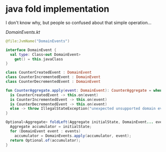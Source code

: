 # java fold implementation
I don't know why, but people so confused about that simple operation... 

_DomainEvents.kt_

```kotlin
@file:JvmName("DomainEvents")

interface DomainEvent {
  val type: Class<out DomainEvent>
    get() = this.javaClass
}

class CounterCreatedEvent : DomainEvent
class CounterIncrementedEvent : DomainEvent
class CounterDecrementedEvent : DomainEvent

fun CounterAggregate.apply(event: DomainEvent): CounterAggregate = when (event) {
  is CounterCreatedEvent -> this.on(event)
  is CounterIncrementedEvent -> this.on(event)
  is CounterDecrementedEvent -> this.on(event)
  else -> throw IllegalStateException("unexpected unsupported domain event occur: $event")
}
```

```java
Optional<Aggregate> foldLeft(Aggregate initialState, DomainEvent... events) {
  Aggregate accumulator = initialState;
  for (DomainEvent event : events)
    accumulator = DomainEvents.apply(accumulator, event);
  return Optional.of(accumulator);
}
```
